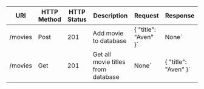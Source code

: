 | URI               | HTTP Method | HTTP Status |      Description            |       Request        |        Response        | 
|-------------------|-------------|-------------|----------------------      |----------------------|------------------------|
| /movies           |     Post     |201         |  Add movie to database     | { "title": "Aven" }`| None` |
  /movies           |     Get     | 201         |  Get all movie titles from database | None` | { "title": "Aven" }`
